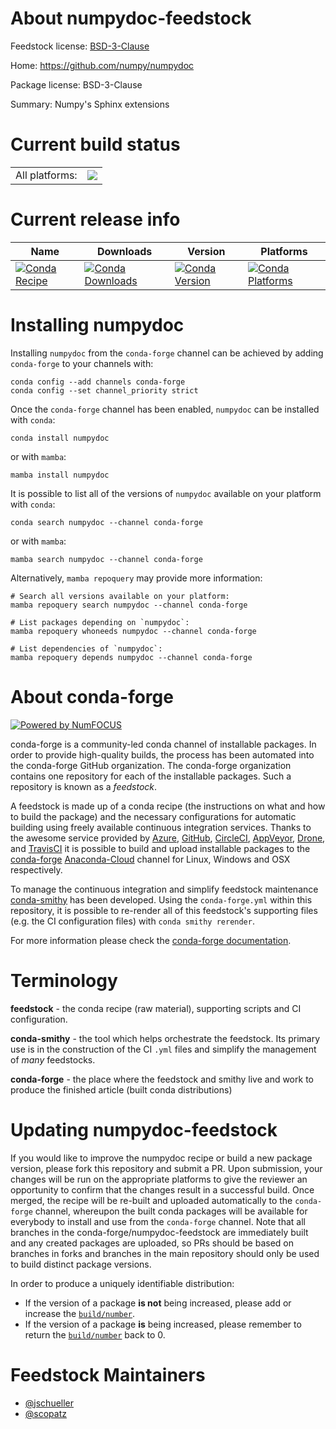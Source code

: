 About numpydoc-feedstock
========================

Feedstock license: [BSD-3-Clause](https://github.com/conda-forge/numpydoc-feedstock/blob/main/LICENSE.txt)

Home: https://github.com/numpy/numpydoc

Package license: BSD-3-Clause

Summary: Numpy's Sphinx extensions

Current build status
====================


<table><tr><td>All platforms:</td>
    <td>
      <a href="https://dev.azure.com/conda-forge/feedstock-builds/_build/latest?definitionId=5163&branchName=main">
        <img src="https://dev.azure.com/conda-forge/feedstock-builds/_apis/build/status/numpydoc-feedstock?branchName=main">
      </a>
    </td>
  </tr>
</table>

Current release info
====================

| Name | Downloads | Version | Platforms |
| --- | --- | --- | --- |
| [![Conda Recipe](https://img.shields.io/badge/recipe-numpydoc-green.svg)](https://anaconda.org/conda-forge/numpydoc) | [![Conda Downloads](https://img.shields.io/conda/dn/conda-forge/numpydoc.svg)](https://anaconda.org/conda-forge/numpydoc) | [![Conda Version](https://img.shields.io/conda/vn/conda-forge/numpydoc.svg)](https://anaconda.org/conda-forge/numpydoc) | [![Conda Platforms](https://img.shields.io/conda/pn/conda-forge/numpydoc.svg)](https://anaconda.org/conda-forge/numpydoc) |

Installing numpydoc
===================

Installing `numpydoc` from the `conda-forge` channel can be achieved by adding `conda-forge` to your channels with:

```
conda config --add channels conda-forge
conda config --set channel_priority strict
```

Once the `conda-forge` channel has been enabled, `numpydoc` can be installed with `conda`:

```
conda install numpydoc
```

or with `mamba`:

```
mamba install numpydoc
```

It is possible to list all of the versions of `numpydoc` available on your platform with `conda`:

```
conda search numpydoc --channel conda-forge
```

or with `mamba`:

```
mamba search numpydoc --channel conda-forge
```

Alternatively, `mamba repoquery` may provide more information:

```
# Search all versions available on your platform:
mamba repoquery search numpydoc --channel conda-forge

# List packages depending on `numpydoc`:
mamba repoquery whoneeds numpydoc --channel conda-forge

# List dependencies of `numpydoc`:
mamba repoquery depends numpydoc --channel conda-forge
```


About conda-forge
=================

[![Powered by
NumFOCUS](https://img.shields.io/badge/powered%20by-NumFOCUS-orange.svg?style=flat&colorA=E1523D&colorB=007D8A)](https://numfocus.org)

conda-forge is a community-led conda channel of installable packages.
In order to provide high-quality builds, the process has been automated into the
conda-forge GitHub organization. The conda-forge organization contains one repository
for each of the installable packages. Such a repository is known as a *feedstock*.

A feedstock is made up of a conda recipe (the instructions on what and how to build
the package) and the necessary configurations for automatic building using freely
available continuous integration services. Thanks to the awesome service provided by
[Azure](https://azure.microsoft.com/en-us/services/devops/), [GitHub](https://github.com/),
[CircleCI](https://circleci.com/), [AppVeyor](https://www.appveyor.com/),
[Drone](https://cloud.drone.io/welcome), and [TravisCI](https://travis-ci.com/)
it is possible to build and upload installable packages to the
[conda-forge](https://anaconda.org/conda-forge) [Anaconda-Cloud](https://anaconda.org/)
channel for Linux, Windows and OSX respectively.

To manage the continuous integration and simplify feedstock maintenance
[conda-smithy](https://github.com/conda-forge/conda-smithy) has been developed.
Using the ``conda-forge.yml`` within this repository, it is possible to re-render all of
this feedstock's supporting files (e.g. the CI configuration files) with ``conda smithy rerender``.

For more information please check the [conda-forge documentation](https://conda-forge.org/docs/).

Terminology
===========

**feedstock** - the conda recipe (raw material), supporting scripts and CI configuration.

**conda-smithy** - the tool which helps orchestrate the feedstock.
                   Its primary use is in the construction of the CI ``.yml`` files
                   and simplify the management of *many* feedstocks.

**conda-forge** - the place where the feedstock and smithy live and work to
                  produce the finished article (built conda distributions)


Updating numpydoc-feedstock
===========================

If you would like to improve the numpydoc recipe or build a new
package version, please fork this repository and submit a PR. Upon submission,
your changes will be run on the appropriate platforms to give the reviewer an
opportunity to confirm that the changes result in a successful build. Once
merged, the recipe will be re-built and uploaded automatically to the
`conda-forge` channel, whereupon the built conda packages will be available for
everybody to install and use from the `conda-forge` channel.
Note that all branches in the conda-forge/numpydoc-feedstock are
immediately built and any created packages are uploaded, so PRs should be based
on branches in forks and branches in the main repository should only be used to
build distinct package versions.

In order to produce a uniquely identifiable distribution:
 * If the version of a package **is not** being increased, please add or increase
   the [``build/number``](https://docs.conda.io/projects/conda-build/en/latest/resources/define-metadata.html#build-number-and-string).
 * If the version of a package **is** being increased, please remember to return
   the [``build/number``](https://docs.conda.io/projects/conda-build/en/latest/resources/define-metadata.html#build-number-and-string)
   back to 0.

Feedstock Maintainers
=====================

* [@jschueller](https://github.com/jschueller/)
* [@scopatz](https://github.com/scopatz/)

